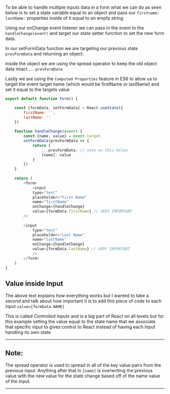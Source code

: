 To be able to handle multiple inputs data in a form what we can do as seen below is to set a state variable equal to an object and pass our `firstname: lastName:` properties inside of it equal to an empty string

Using our onChange event listener we can pass in the event to the `handleChange(event)` and target our state setter function to set the new form data.

In our setFormData function we are targeting our previous state `prevFormData` and returning an object.

Inside the object we are using the spread operator to keep the old object data intact `...prevFormData` 

Lastly we are using the `Computed Properties` feature in ES6 to allow us to target the event target name (which would be firstName or lastName) and set it equal to the targets value

```javascript
export default function Form() {

	const [formData, setFormData] = React.useState({
		firstName: '',
		lastName: ''
	})
	
	function handleChange(event) {
		const {name, value} = event.target
		setFormData(prevFormData => {
			return {
				...prevFormData, // note on this below
				[name]: value
			}
		})
	}
	
	return (
		<form>
			<input
			type="text"
			placeholder="First Name"
			name="firstName"
			onChange={handleChange}
			value={formData.firstName} // VERY IMPORTANT
		/>
	
		<input
			type="text"
			placeholder="Last Name"
			name="lastName"
			onChange={handleChange}
			value={formData.lastName} // VERY IMPORTANT
			/>
		</form>
	)
}
```

## Value inside Input
The above text explains how everything works but I wanted to take a second and talk about how important it is to add this piece of code to each input `value={formData.NAME}` 

This is called *Controlled Inputs* and is a big part of React on all levels but for this example setting the value equal to the state name that we associate that specific input to gives control to React instead of having each Input handling its own state

---
## Note:
The spread operator is used to spread in all of the key value pairs from the previous input.
Anything after that in `[name]` is overwriting the previous value with the new value for the state change based off of the name value of the input.

---
